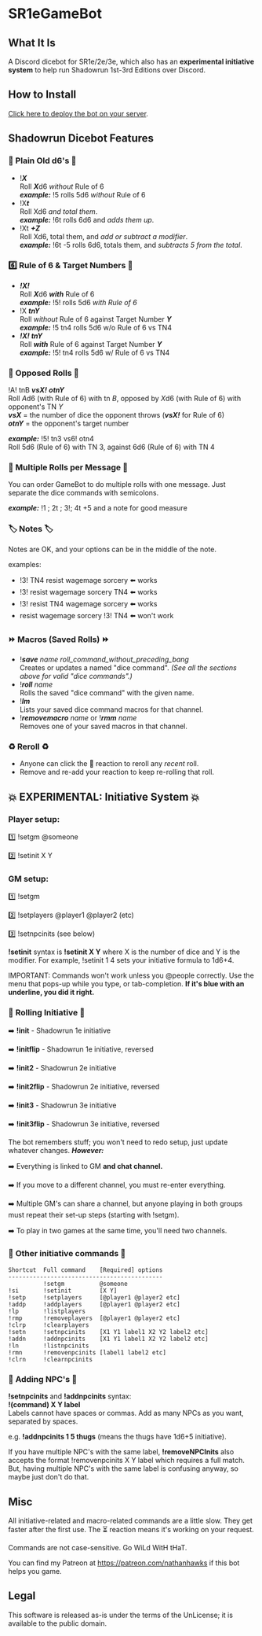 # SR1eGameBot

## What It Is

A Discord dicebot for SR1e/2e/3e, which also has an **experimental initiative system** to help run Shadowrun 1st-3rd Editions over Discord.

## How to Install

[Click here to deploy the bot on your server](https://discordapp.com/oauth2/authorize?client_id=609274260007026689&scope=bot&permissions=0).

## Shadowrun Dicebot Features

### :game_die: Plain Old d6\'s :game_die:

* !***X***<br/>Roll ***X***d6 *without* Rule of 6<br/>***example:*** !5        rolls 5d6 *without* Rule of 6
* !X***t***<br/>Roll Xd6 *and total them*.<br/>***example:*** !6t       rolls 6d6 and *adds them up*.
* !Xt ***+Z***<br/>Roll Xd6, total them, and *add or subtract a modifier*.<br/>***example:*** !6t -5    rolls 6d6, totals them, and *subtracts 5 from the total*.

### :six: Rule of 6 & Target Numbers :dart:

* ***!X!***<br/>Roll ***X***d6 ***with*** Rule of 6<br/>***example:*** !5!       rolls 5d6 *with Rule of 6*
* !X ***tnY***<br/>Roll *without* Rule of 6 against Target Number ***Y***<br/>***example:*** !5 tn4    rolls 5d6 w/o Rule of 6 vs TN4
* ***!X! tnY***<br/>Roll ***with*** Rule of 6 against Target Number ***Y***<br/>***example:*** !5! tn4   rolls 5d6 w/ Rule of 6 vs TN4

### :boxing_glove: Opposed Rolls :boxing_glove:

!A! tnB ***vsX!*** ***otnY***<br/>Roll *A*d6 (with Rule of 6) with tn *B*, opposed by *X*d6 (with Rule of 6) with opponent\'s TN *Y*<br/>***vsX*** = the number of dice the opponent throws (***vsX!*** for Rule of 6)<br/>***otnY*** = the opponent\'s target number

***example:*** !5! tn3 vs6! otn4<br/>Roll 5d6 (Rule of 6) with TN 3, against 6d6 (Rule of 6) with TN 4

### :1234: Multiple Rolls per Message :1234:

You can order GameBot to do multiple rolls with one message. Just separate the dice commands with semicolons.

***example:*** !1 ; 2t ; 3!; 4t +5 and a note for good measure

### :label: Notes :label:

Notes are OK, and your options can be in the middle of the note.

examples:

*  !3! TN4 resist wagemage sorcery :arrow_left: works
*  !3! resist wagemage sorcery TN4 :arrow_left: works
*  !3! resist TN4 wagemage sorcery :arrow_left: works
*  resist wagemage sorcery !3! TN4 :arrow_left: won\'t work

### :fast_forward: Macros (Saved Rolls) :fast_forward:

* !***save*** *name* *roll_command_without_preceding_bang*<br/>Creates or updates a named "dice command". *(See all the sections above for valid "dice commands".)*
* !***roll*** *name*<br/>Rolls the saved "dice command" with the given name.
* !***lm***<br/>Lists your saved dice command macros for that channel.
* !***removemacro*** *name* or !***rmm*** *name*<br/>Removes one of your saved macros in that channel.

### :recycle: Reroll :recycle:

* Anyone can click the :game_die: reaction to reroll any *recent* roll.
* Remove and re-add your reaction to keep re-rolling that roll.

## :boom: EXPERIMENTAL: Initiative System :boom:

### Player setup:

  :one: !setgm @someone

  :two: !setinit X Y

### GM setup:

  :one: !setgm

  :two: !setplayers @player1 @player2 (etc)

  :three: !setnpcinits (see below)

  **!setinit** syntax is **!setinit X Y** where X is the number of dice and Y is the modifier. For example, !setinit 1 4 sets your initiative formula to 1d6+4.

  IMPORTANT: Commands won't work unless you @people correctly. Use the menu that pops-up while you type, or tab-completion.  **If it's blue with an underline, you did it right.**

### :game_die: **Rolling Initiative** :game_die:

  :arrow_right: **!init** - Shadowrun 1e initiative

  :arrow_right: **!initflip** - Shadowrun 1e initiative, reversed

  :arrow_right: **!init2** - Shadowrun 2e initiative

  :arrow_right: **!init2flip** - Shadowrun 2e initiative, reversed

  :arrow_right: **!init3** - Shadowrun 3e initiative

  :arrow_right: **!init3flip** - Shadowrun 3e initiative, reversed

  The bot remembers stuff; you won't need to redo setup, just update whatever changes. ***However:***

  :arrow_right: Everything is linked to GM **and chat channel.**

  :arrow_right: If you move to a different channel, you must re-enter everything.

  :arrow_right: Multiple GM's can share a channel, but anyone playing in both groups must repeat their set-up steps (starting with !setgm).

  :arrow_right: To play in two games at the same time, you'll need two channels.

### :game_die: **Other initiative commands** :game_die:

  ```
  Shortcut  Full command    [Required] options
  --------------------------------------------
            !setgm          @someone
  !si       !setinit        [X Y]
  !setp     !setplayers     [@player1 @player2 etc]
  !addp     !addplayers     [@player1 @player2 etc]
  !lp       !listplayers
  !rmp      !removeplayers  [@player1 @player2 etc]
  !clrp     !clearplayers
  !setn     !setnpcinits    [X1 Y1 label1 X2 Y2 label2 etc]
  !addn     !addnpcinits    [X1 Y1 label1 X2 Y2 label2 etc]
  !ln       !listnpcinits
  !rmn      !removenpcinits [label1 label2 etc]
  !clrn     !clearnpcinits
  ```

### :dragon_face: **Adding NPC's** :dragon_face:

  **!setnpcinits** and **!addnpcinits** syntax:<br/>**!(command) X Y label**<br/>Labels cannot have spaces or commas. Add as many NPCs as you want, separated by spaces.

  e.g. **!addnpcinits 1 5 thugs** (means the thugs have 1d6+5 initiative).

  If you have multiple NPC's with the same label, **!removeNPCInits** also accepts the format !removenpcinits X Y label which requires a full match. But, having multiple NPC's with the same label is confusing anyway, so maybe just don't do that.

## Misc ##

  All initiative-related and macro-related commands are a little slow. They get faster after the first use. The :hourglass_flowing_sand: reaction means it's working on your request.

  Commands are not case-sensitive. Go WiLd WitH tHaT.

  You can find my Patreon at https://patreon.com/nathanhawks if this bot helps you game.

## Legal

This software is released as-is under the terms of the UnLicense; it is available to the public domain.
